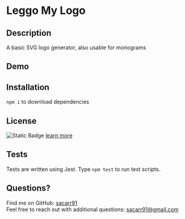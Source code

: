 # Leggo My Logo

  ## Description
  A basic SVG logo generator, also usable for monograms

  ## Demo
  
  
  ## Installation
  `npm i` to download dependencies
  
  ## License
  ![Static Badge](https://img.shields.io/badge/license-MIT_License-blue) [learn more](https://medium.com/@avinashvagh/github-licenses-explained-a-quick-guide-46d98ef4ca81)

  ## Tests
  Tests are written using Jest. Type `npm test` to run test scripts.

  ## Questions?
  Find me on GitHub: [sacarr91](https://github.com/sacarr91/)</br>
  Feel free to reach out with additional questions: sacarr91@gmail.com
